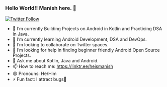 ### Hello World!! Manish here. 👋

[![Twitter Follow](https://img.shields.io/twitter/follow/_heismanish?label=Follow)](https://twitter.com/intent/follow?screen_name=_heismanish)


- 🔭 I’m currently Building Projects on Android in Kotlin and Practicing DSA in Java.
- 🌱 I’m currently learning Android Development, DSA and DevOps.
- 👯 I’m looking to collaborate on Twitter spaces.
- 🤔 I’m looking for help in finding beginner friendly Android Open Source Projects.
- 💬 Ask me about Kotlin, Java and Android.
- 📫 How to reach me: https://linktr.ee/heismanish
- 😄 Pronouns: He/Him
- ⚡ Fun fact: I attract bugs🐞

